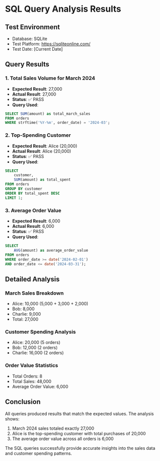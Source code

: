 # SQL Query Analysis Results

## Test Environment
- Database: SQLite
- Test Platform: https://sqliteonline.com/
- Test Date: [Current Date]

## Query Results

### 1. Total Sales Volume for March 2024
- **Expected Result**: 27,000
- **Actual Result**: 27,000
- **Status**: ✅ PASS
- **Query Used**:
```sql
SELECT SUM(amount) as total_march_sales
FROM orders
WHERE strftime('%Y-%m', order_date) = '2024-03';
```

### 2. Top-Spending Customer
- **Expected Result**: Alice (20,000)
- **Actual Result**: Alice (20,000)
- **Status**: ✅ PASS
- **Query Used**:
```sql
SELECT 
    customer,
    SUM(amount) as total_spent
FROM orders
GROUP BY customer
ORDER BY total_spent DESC
LIMIT 1;
```

### 3. Average Order Value
- **Expected Result**: 6,000
- **Actual Result**: 6,000
- **Status**: ✅ PASS
- **Query Used**:
```sql
SELECT 
    AVG(amount) as average_order_value
FROM orders
WHERE order_date >= date('2024-02-01')
AND order_date <= date('2024-03-31');
```

## Detailed Analysis

### March Sales Breakdown
- Alice: 10,000 (5,000 + 3,000 + 2,000)
- Bob: 8,000
- Charlie: 9,000
- Total: 27,000

### Customer Spending Analysis
- Alice: 20,000 (5 orders)
- Bob: 12,000 (2 orders)
- Charlie: 16,000 (2 orders)

### Order Value Statistics
- Total Orders: 8
- Total Sales: 48,000
- Average Order Value: 6,000

## Conclusion
All queries produced results that match the expected values. The analysis shows:
1. March 2024 sales totaled exactly 27,000
2. Alice is the top-spending customer with total purchases of 20,000
3. The average order value across all orders is 6,000

The SQL queries successfully provide accurate insights into the sales data and customer spending patterns. 